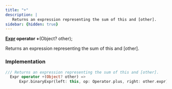 ```yaml
---
title: "+"
description: |
   Returns an expression representing the sum of this and [other].
sidebar: {hidden: true}
---
```

<span class="dart-code"><strong>[Expr] operator +</strong>(<span class="nobr">Object? other</span>);</span>

 Returns an expression representing the sum of this and [other].
### Implementation
```dart
/// Returns an expression representing the sum of this and [other].
  Expr operator +(Object? other) =>
      Expr.binaryExpr(left: this, op: Operator.plus, right: other.expr);
```

[Expr]: /reference/classes/expr